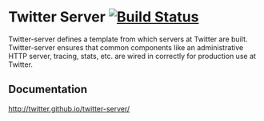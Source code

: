 Twitter Server [![Build Status](https://travis-ci.org/twitter/twitter-server.png?branch=master)](https://travis-ci.org/twitter/twitter-server) 
==============

Twitter-server defines a template from which servers at Twitter are built. Twitter-server ensures that common components like an administrative HTTP server, tracing, stats, etc. are wired in correctly for production use at Twitter.

Documentation
-------------

<http://twitter.github.io/twitter-server/>
